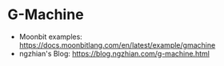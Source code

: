 # G-Machine

- Moonbit examples: https://docs.moonbitlang.com/en/latest/example/gmachine
- ngzhian's Blog: https://blog.ngzhian.com/g-machine.html